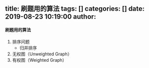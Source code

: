 title: 刷题用的算法
tags: []
categories: []
date: 2019-08-23 10:19:00
author:
---
#### 刷题用的算法
  1. 排序问题
     + 归并排序
  2. 无权图（Unweighted Graph）
  3. 有权图（Weighted Graph）